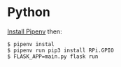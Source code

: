 # Python

[Install Pipenv](https://pipenv.readthedocs.io/en/latest/install/#installing-pipenv) then:

    $ pipenv instal
    $ pipenv run pip3 install RPi.GPIO
    $ FLASK_APP=main.py flask run
